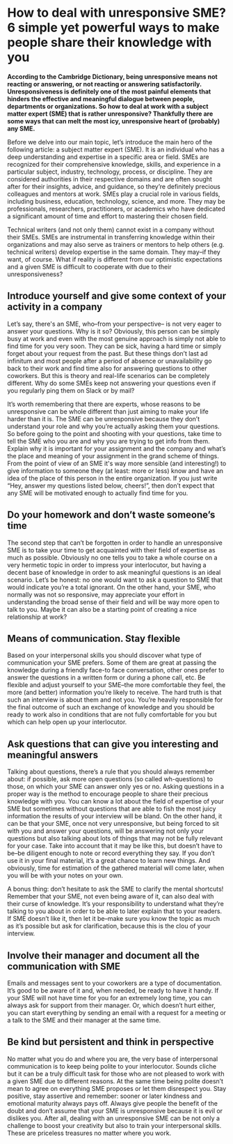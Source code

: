 # How to deal with unresponsive SME? 6 simple yet powerful ways to make people share their knowledge with you

**According to the Cambridge Dictionary, being unresponsive means not reacting or answering, or not reacting or answering satisfactorily. Unresponsiveness is definitely one of the most painful elements that hinders the effective and meaningful dialogue between people, departments or organizations. So how to deal at work with a subject matter expert (SME) that is rather unresponsive? Thankfully there are some ways that can melt the most icy, unresponsive heart of (probably) any SME.**

Before we delve into our main topic, let’s introduce the main hero of the following article: a subject matter expert (SME). It is an individual who has a deep understanding and expertise in a specific area or field. SMEs are recognized for their comprehensive knowledge, skills, and experience in a particular subject, industry, technology, process, or discipline. They are considered authorities in their respective domains and are often sought after for their insights, advice, and guidance, so they’re definitely precious colleagues and mentors at work. SMEs play a crucial role in various fields, including business, education, technology, science, and more. They may be professionals, researchers, practitioners, or academics who have dedicated a significant amount of time and effort to mastering their chosen field.

Technical writers (and not only them) cannot exist in a company without their SMEs. SMEs are instrumental in transferring knowledge within their organizations and may also serve as trainers or mentors to help others (e.g. technical writers) develop expertise in the same domain. They may–if they want, of course. What if reality is different from our optimistic expectations and a given SME is difficult to cooperate with due to their unresponsiveness?

## Introduce yourself and give some context of your activity in a company

Let’s say, there's an SME, who–from your perspective– is not very eager to answer your questions. Why is it so? Obviously, this person can be simply busy at work and even with the most genuine approach is simply not able to find time for you very soon. They can be sick, having a hard time or simply forget about your request from the past. But these things don’t last ad infinitum and most people after a period of absence or unavailability go back to their work and find time also for answering questions to other coworkers. But this is theory and real-life scenarios can be completely different. Why do some SMEs keep not answering your questions even if you regularly ping them on Slack or by mail?

It’s worth remembering that there are experts, whose reasons to be unresponsive can be whole different than just aiming to make your life harder than it is. The SME can be unresponsive because they don’t understand your role and why you’re actually asking them your questions. So before going to the point and shooting with your questions, take time to tell the SME who you are and why you are trying to get info from them. Explain why it is important for your assignment and the company and what’s the place and meaning of your assignment in the grand scheme of things. From the point of view of an SME it's way more sensible (and interesting!) to give information to someone they (at least: more or less) know and have an idea of the place of this person in the entire organization. If you just write “Hey, answer my questions listed below, cheers!”, then don’t expect that any SME will be motivated enough to actually find time for you.

## Do your homework and don’t waste someone’s time

The second step that can’t be forgotten in order to handle an unresponsive SME is to take your time to get acquainted with their field of expertise as much as possible. Obviously no one tells you to take a whole course on a very hermetic topic in order to impress your interlocutor, but having a decent base of knowledge in order to ask meaningful questions is an ideal scenario. Let’s be honest: no one would want to ask a question to SME that would indicate you’re a total ignorant. On the other hand, your SME, who normally was not so responsive, may appreciate your effort in understanding the broad sense of their field and will be way more open to talk to you. Maybe it can also be a starting point of creating a nice relationship at work?

## Means of communication. Stay flexible

Based on your interpersonal skills you should discover what type of communication your SME prefers. Some of them are great at passing the knowledge during a friendly face-to face conversation, other ones prefer to answer the questions in a written form or during a phone call, etc. Be flexible and adjust yourself to your SME–the more comfortable they feel, the more (and better) information you’re likely to receive. The hard truth is that such an interview is about them and not you. You’re heavily responsible for the final outcome of such an exchange of knowledge and you should be ready to work also in conditions that are not fully comfortable for you but which can help open up your interlocutor.

## Ask questions that can give you interesting and meaningful answers

Talking about questions, there’s a rule that you should always remember about: if possible, ask more open questions (so called wh-questions) to those, on which your SME can answer only yes or no. Asking questions in a proper way is the method to encourage people to share their precious knowledge with you. You can know a lot about the field of expertise of your SME but sometimes without questions that are able to fish the most juicy information the results of your interview will be bland. On the other hand, it can be that your SME, once not very unresponsive, but being forced to sit with you and answer your questions, will be answering not only your questions but also talking about lots of things that may not be fully relevant for your case. Take into account that it may be like this, but doesn’t have to be–be diligent enough to note or record everything they say. If you don’t use it in your final material, it’s a great chance to learn new things. And obviously, time for estimation of the gathered material will come later, when you will be with your notes on your own.

A bonus thing: don’t hesitate to ask the SME to clarify the mental shortcuts! Remember that your SME, not even being aware of it, can also deal with their curse of knowledge. It’s your responsibility to understand what they’re talking to you about in order to be able to later explain that to your readers. If SME doesn’t like it, then let it be–make sure you know the topic as much as it’s possible but ask for clarification, because this is the clou of your interview.

## Involve their manager and document all the communication with SME

Emails and messages sent to your coworkers are a type of documentation. It’s good to be aware of it and, when needed, be ready to have it handy. If your SME will not have time for you for an extremely long time, you can always ask for support from their manager. Or, which doesn’t hurt either, you can start everything by sending an email with a request for a meeting or a talk to the SME and their manager at the same time.

## Be kind but persistent and think in perspective

No matter what you do and where you are, the very base of interpersonal communication is to keep being polite to your interlocutor. Sounds cliche but it can be a truly difficult task for those who are not pleased to work with a given SME due to different reasons. At the same time being polite doesn’t mean to agree on everything SME proposes or let them disrespect you. Stay positive, stay assertive and remember: sooner or later kindness and emotional maturity always pays off. Always give people the benefit of the doubt and don’t assume that your SME is unresponsive because it is evil or dislikes you.
After all, dealing with an unresponsive SME can be not only a challenge to boost your creativity but also to train your interpersonal skills. These are priceless treasures no matter where you work.
